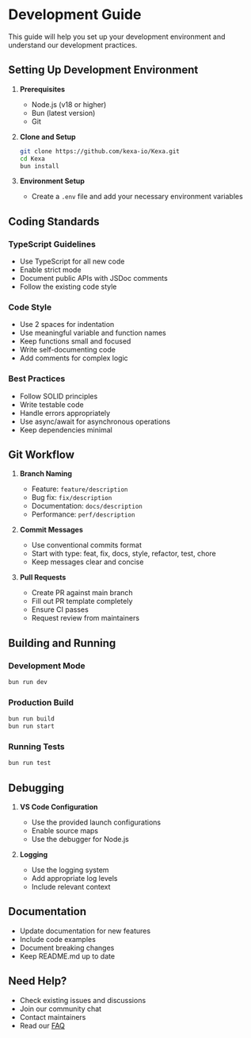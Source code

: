 # Development Guide

This guide will help you set up your development environment and understand our development practices.

## Setting Up Development Environment

1. **Prerequisites**
   - Node.js (v18 or higher)
   - Bun (latest version)
   - Git

2. **Clone and Setup**

   ```bash
   git clone https://github.com/kexa-io/Kexa.git
   cd Kexa
   bun install
   ```

3. **Environment Setup**
   - Create a `.env` file and add your necessary environment variables

## Coding Standards

### TypeScript Guidelines

- Use TypeScript for all new code
- Enable strict mode
- Document public APIs with JSDoc comments
- Follow the existing code style

### Code Style

- Use 2 spaces for indentation
- Use meaningful variable and function names
- Keep functions small and focused
- Write self-documenting code
- Add comments for complex logic

### Best Practices

- Follow SOLID principles
- Write testable code
- Handle errors appropriately
- Use async/await for asynchronous operations
- Keep dependencies minimal

## Git Workflow

1. **Branch Naming**
   - Feature: `feature/description`
   - Bug fix: `fix/description`
   - Documentation: `docs/description`
   - Performance: `perf/description`

2. **Commit Messages**
   - Use conventional commits format
   - Start with type: feat, fix, docs, style, refactor, test, chore
   - Keep messages clear and concise

3. **Pull Requests**
   - Create PR against main branch
   - Fill out PR template completely
   - Ensure CI passes
   - Request review from maintainers

## Building and Running

### Development Mode

```bash
bun run dev
```

### Production Build

```bash
bun run build
bun run start
```

### Running Tests

```bash
bun run test
```

## Debugging

1. **VS Code Configuration**
   - Use the provided launch configurations
   - Enable source maps
   - Use the debugger for Node.js

2. **Logging**
   - Use the logging system
   - Add appropriate log levels
   - Include relevant context

## Documentation

- Update documentation for new features
- Include code examples
- Document breaking changes
- Keep README.md up to date

## Need Help?

- Check existing issues and discussions
- Join our community chat
- Contact maintainers
- Read our [FAQ](../../FAQ.md)
